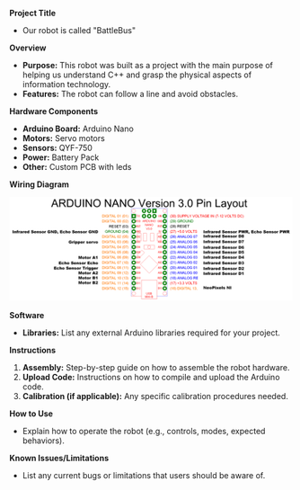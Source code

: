 **Project Title**

* Our robot is called "BattleBus"

**Overview**

* **Purpose:** This robot was built as a project with the main purpose of helping us understand C++ and grasp the physical aspects of information technology.
* **Features:** The robot can follow a line and avoid obstacles.

**Hardware Components**

* **Arduino Board:** Arduino Nano
* **Motors:** Servo motors
* **Sensors:** QYF-750 
* **Power:** Battery Pack
* **Other:**  Custom PCB with leds

**Wiring Diagram**

![Battlebus - Pinout](img/Pinout%20Battlebus.png)

**Software**

* **Libraries:**  List any external Arduino libraries required for your project.

**Instructions**

1. **Assembly:** Step-by-step guide on how to assemble the robot hardware.
2. **Upload Code:**  Instructions on how to compile and upload the Arduino code.
3. **Calibration (if applicable):**  Any specific calibration procedures needed.

**How to Use**

* Explain how to operate the robot (e.g., controls, modes, expected behaviors).

**Known Issues/Limitations**

* List any current bugs or limitations that users should be aware of.